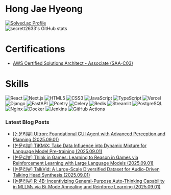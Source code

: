 # Hong Jae Hyeong

[![Solved.ac Profile](http://mazassumnida.wtf/api/v2/generate_badge?boj=secrett2633)](https://solved.ac/secrett2633/)  
![secrett2633's GitHub stats](https://github-readme-stats.vercel.app/api?username=secrett2633&show_icons=true&theme=radical)  

# Certifications
- [AWS Certified Solutions Architect - Associate (SAA-C03)](https://www.credly.com/badges/ee24ba15-e661-4741-bc4c-46bdaca76e75/public_url)

# Skills
![React](https://img.shields.io/badge/React-61DAFB.svg?&style=for-the-badge&logo=React&logoColor=white)
![Next.js](https://img.shields.io/badge/Next.js-000000.svg?&style=for-the-badge&logo=Next.js&logoColor=white)
![HTML5](https://img.shields.io/badge/HTML5-E34F26.svg?&style=for-the-badge&logo=HTML5&logoColor=white)
![CSS3](https://img.shields.io/badge/CSS3-1572B6.svg?&style=for-the-badge&logo=CSS3&logoColor=white)
![JavaScript](https://img.shields.io/badge/JavaScript-F7DF1E.svg?&style=for-the-badge&logo=JavaScript&logoColor=white)
![TypeScript](https://img.shields.io/badge/TypeScript-3178C6.svg?&style=for-the-badge&logo=TypeScript&logoColor=white)
![Vercel](https://img.shields.io/badge/Vercel-000000.svg?&style=for-the-badge&logo=Vercel&logoColor=white)  
![Django](https://img.shields.io/badge/Django-092E20.svg?&style=for-the-badge&logo=Django&logoColor=white)
![FastAPI](https://img.shields.io/badge/FastAPI-009688.svg?&style=for-the-badge&logo=FastAPI&logoColor=white)
![Poetry](https://img.shields.io/badge/Poetry-7031B9.svg?&style=for-the-badge&logo=Poetry&logoColor=white)
![Celery](https://img.shields.io/badge/Celery-378B29.svg?&style=for-the-badge&logo=Celery&logoColor=white)
![Redis](https://img.shields.io/badge/Redis-DC382D.svg?&style=for-the-badge&logo=Redis&logoColor=white)
![Streamlit](https://img.shields.io/badge/Streamlit-FF4B4B.svg?&style=for-the-badge&logo=Streamlit&logoColor=white)
![PostgreSQL](https://img.shields.io/badge/PostgreSQL-4169E1.svg?&style=for-the-badge&logo=PostgreSQL&logoColor=white)  
![Nginx](https://img.shields.io/badge/Nginx-009639.svg?&style=for-the-badge&logo=Nginx&logoColor=white)
![Docker](https://img.shields.io/badge/Docker-2496ED.svg?&style=for-the-badge&logo=Docker&logoColor=white)
![Jenkins](https://img.shields.io/badge/Jenkins-D24939.svg?&style=for-the-badge&logo=Jenkins&logoColor=white)
![GitHub Actions](https://img.shields.io/badge/GitHub%20Actions-2088FF.svg?&style=for-the-badge&logo=GitHub%20Actions&logoColor=white)

### Latest Blog Posts
- [[논문리뷰] UItron: Foundational GUI Agent with Advanced Perception and Planning (2025.09.01)](https://secrett2633.github.io/ai/review/2025-9-1-UItron_Foundational_GUI_Agent_with_Advanced_Perception_and_Planning/)
- [[논문리뷰] TiKMiX: Take Data Influence into Dynamic Mixture for Language Model Pre-training (2025.09.01)](https://secrett2633.github.io/ai/review/2025-9-1-TiKMiX_Take_Data_Influence_into_Dynamic_Mixture_for_Language_Model_Pre-training/)
- [[논문리뷰] Think in Games: Learning to Reason in Games via Reinforcement Learning with Large Language Models (2025.09.01)](https://secrett2633.github.io/ai/review/2025-9-1-Think_in_Games_Learning_to_Reason_in_Games_via_Reinforcement_Learning_with_Large_Language_Models/)
- [[논문리뷰] TalkVid: A Large-Scale Diversified Dataset for Audio-Driven Talking Head Synthesis (2025.09.01)](https://secrett2633.github.io/ai/review/2025-9-1-TalkVid_A_Large-Scale_Diversified_Dataset_for_Audio-Driven_Talking_Head_Synthesis/)
- [[논문리뷰] R-4B: Incentivizing General-Purpose Auto-Thinking Capability in MLLMs via Bi-Mode Annealing and Reinforce Learning (2025.09.01)](https://secrett2633.github.io/ai/review/2025-9-1-R-4B_Incentivizing_General-Purpose_Auto-Thinking_Capability_in_MLLMs_via_Bi-Mode_Annealing_and_Reinforce_Learning/)